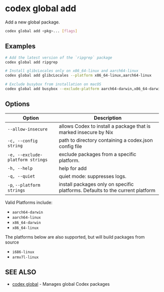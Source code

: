 # codex global add

Add a new global package.

```bash
codex global add <pkg>... [flags]
```

## Examples

```bash
# Add the latest version of the `ripgrep` package
codex global add ripgrep

# Install glibcLocales only on x86_64-linux and aarch64-linux
codex global add glibcLocales --platform x86_64-linux,aarch64-linux

# Exclude busybox from installation on macOS
codex global add busybox --exclude-platform aarch64-darwin,x86_64-darwin
```

## Options

<!-- Markdown Table of Options -->
| Option | Description |
| --- | --- |
| `--allow-insecure` | allows Codex to install a package that is marked insecure by Nix |
| `-c, --config string` | path to directory containing a codex.json config file |
| `-e, --exclude-platform strings` | exclude packages from a specific platform. |
| `-h, --help` | help for add |
| `-q, --quiet` | quiet mode: suppresses logs. |
| `-p`, `--platform strings` | install packages only on specific platforms. Defaults to the current platform|

Valid Platforms include:

* `aarch64-darwin`
* `aarch64-linux`
* `x86_64-darwin`
* `x86_64-linux`

The platforms below are also supported, but will build packages from source

* `i686-linux`
* `armv7l-linux`


## SEE ALSO

* [codex global](codex_global.md)	 - Manages global Codex packages
